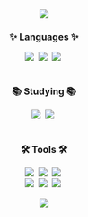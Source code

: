 <!--타이틀-->
<div align="center">
  <img src="https://capsule-render.vercel.app/api?type=waving&color=auto&height=150&section=header&text=👏안녕하세요👏%20개발%20공부하고%20있는%20문영민입니다.&fontSize=20&animation=twinkling&fontColor=000000" />
</div>

<!--내용-->
<h3 align="center">✨ Languages ✨</h3>
<div align="center">
  <img src="https://img.shields.io/badge/python-20232a.svg?style=for-the-badge&logo=python&logoColor=61DAFB" />&nbsp
  <img src="https://img.shields.io/badge/java-20232a.svg?style=for-the-badge&logo=java&logoColor=61DAFB" />&nbsp
  <img src="https://img.shields.io/badge/mysql-20232a.svg?style=for-the-badge&logo=mysql&logoColor=61DAFB" />&nbsp
</div>

<br>

<h3 align="center">📚 Studying 📚</h3>
<div align="center">
  <img src="https://img.shields.io/badge/kotlin-007ACC.svg?style=for-the-badge&logo=kotlin&logoColor=white" />&nbsp
  <img src="https://img.shields.io/badge/androidstudio-20232a.svg?style=for-the-badge&logo=androidstudio&logoColor=#3DDC84" />&nbsp
</div>

<br>

<h3 align="center">🛠 Tools 🛠</h3>
<div align="center">
  <img src="https://img.shields.io/badge/git-F05033.svg?style=for-the-badge&logo=git&logoColor=white" />&nbsp
  <img src="https://img.shields.io/badge/github-181717.svg?style=for-the-badge&logo=github&logoColor=white" />&nbsp
  <img src="https://img.shields.io/badge/Notion-F3F3F3.svg?style=for-the-badge&logo=notion&logoColor=black" />&nbsp
</div>
<div align="center">
  <img src="https://img.shields.io/badge/jupyter-20232a.svg?style=for-the-badge&logo=jupyter&logoColor=61DAFB" />&nbsp
  <img src="https://img.shields.io/badge/googlecolab-20232a.svg?style=for-the-badge&logo=googlecolab&logoColor=61DAFB" />&nbsp
  <img src="https://img.shields.io/badge/VSCode-20232a.svg?style=for-the-badge&logo=VSCode&logoColor=61DAFB" />&nbsp
</div>

<br>

<div align="center">
  <a href="https://hits.seeyoufarm.com"><img src="https://hits.seeyoufarm.com/api/count/incr/badge.svg?url=https%3A%2F%2Fgithub.com%2Fgjbae1212%2Fhit-counter&count_bg=%23EFBFF2&title_bg=%23555555&icon=&icon_color=%23E7E7E7&title=hits&edge_flat=false"/></a>
</div>
